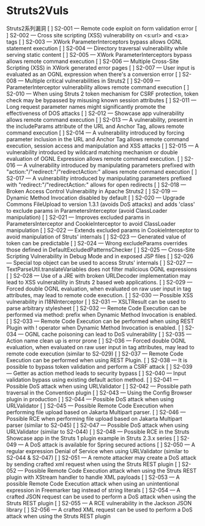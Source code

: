 # Struts2Vuls
Struts2系列漏洞
[ ] S2-001 — Remote code exploit on form validation error
[ ] S2-002 — Cross site scripting (XSS) vulnerability on <s:url> and <s:a> tags
[ ] S2-003 — XWork ParameterInterceptors bypass allows OGNL statement execution
[ ] S2-004 — Directory traversal vulnerability while serving static content
[ ] S2-005 — XWork ParameterInterceptors bypass allows remote command execution
[ ] S2-006 — Multiple Cross-Site Scripting (XSS) in XWork generated error pages
[ ] S2-007 — User input is evaluated as an OGNL expression when there's a conversion error
[ ] S2-008 — Multiple critical vulnerabilities in Struts2
[ ] S2-009 — ParameterInterceptor vulnerability allows remote command execution
[ ] S2-010 — When using Struts 2 token mechanism for CSRF protection, token check may be bypassed by misusing known session attributes
[ ] S2-011 — Long request parameter names might significantly promote the effectiveness of DOS attacks
[ ] S2-012 — Showcase app vulnerability allows remote command execution
[ ] S2-013 — A vulnerability, present in the includeParams attribute of the URL and Anchor Tag, allows remote command execution
[ ] S2-014 — A vulnerability introduced by forcing parameter inclusion in the URL and Anchor Tag allows remote command execution, session access and manipulation and XSS attacks
[ ] S2-015 — A vulnerability introduced by wildcard matching mechanism or double evaluation of OGNL Expression allows remote command execution.
[ ] S2-016 — A vulnerability introduced by manipulating parameters prefixed with "action:"/"redirect:"/"redirectAction:" allows remote command execution
[ ] S2-017 — A vulnerability introduced by manipulating parameters prefixed with "redirect:"/"redirectAction:" allows for open redirects
[ ] S2-018 — Broken Access Control Vulnerability in Apache Struts2
[ ] S2-019 — Dynamic Method Invocation disabled by default
[ ] S2-020 — Upgrade Commons FileUpload to version 1.3.1 (avoids DoS attacks) and adds 'class' to exclude params in ParametersInterceptor (avoid ClassLoader manipulation)
[ ] S2-021 — Improves excluded params in ParametersInterceptor and CookieInterceptor to avoid ClassLoader manipulation
[ ] S2-022 — Extends excluded params in CookieInterceptor to avoid manipulation of Struts' internals
[ ] S2-023 — Generated value of token can be predictable
[ ] S2-024 — Wrong excludeParams overrides those defined in DefaultExcludedPatternsChecker
[ ] S2-025 — Cross-Site Scripting Vulnerability in Debug Mode and in exposed JSP files
[ ] S2-026 — Special top object can be used to access Struts' internals
[ ] S2-027 — TextParseUtil.translateVariables does not filter malicious OGNL expressions
[ ] S2-028 — Use of a JRE with broken URLDecoder implementation may lead to XSS vulnerability in Struts 2 based web applications.
[ ] S2-029 — Forced double OGNL evaluation, when evaluated on raw user input in tag attributes, may lead to remote code execution.
[ ] S2-030 — Possible XSS vulnerability in I18NInterceptor
[ ] S2-031 — XSLTResult can be used to parse arbitrary stylesheet
[ ] S2-032 — Remote Code Execution can be performed via method: prefix when Dynamic Method Invocation is enabled.
[ ] S2-033 — Remote Code Execution can be performed when using REST Plugin with ! operator when Dynamic Method Invocation is enabled.
[ ] S2-034 — OGNL cache poisoning can lead to DoS vulnerability
[ ] S2-035 — Action name clean up is error prone
[ ] S2-036 — Forced double OGNL evaluation, when evaluated on raw user input in tag attributes, may lead to remote code execution (similar to S2-029)
[ ] S2-037 — Remote Code Execution can be performed when using REST Plugin.
[ ] S2-038 — It is possible to bypass token validation and perform a CSRF attack
[ ] S2-039 — Getter as action method leads to security bypass
[ ] S2-040 — Input validation bypass using existing default action method.
[ ] S2-041 — Possible DoS attack when using URLValidator
[ ] S2-042 — Possible path traversal in the Convention plugin
[ ] S2-043 — Using the Config Browser plugin in production
[ ] S2-044 — Possible DoS attack when using URLValidator
[ ] S2-045 — Possible Remote Code Execution when performing file upload based on Jakarta Multipart parser.
[ ] S2-046 — Possible RCE when performing file upload based on Jakarta Multipart parser (similar to S2-045)
[ ] S2-047 — Possible DoS attack when using URLValidator (similar to S2-044)
[ ] S2-048 — Possible RCE in the Struts Showcase app in the Struts 1 plugin example in Struts 2.3.x series
[ ] S2-049 — A DoS attack is available for Spring secured actions
[ ] S2-050 — A regular expression Denial of Service when using URLValidator (similar to S2-044 & S2-047)
[ ] S2-051 — A remote attacker may create a DoS attack by sending crafted xml request when using the Struts REST plugin
[ ] S2-052 — Possible Remote Code Execution attack when using the Struts REST plugin with XStream handler to handle XML payloads
[ ] S2-053 — A possible Remote Code Execution attack when using an unintentional expression in Freemarker tag instead of string literals
[ ] S2-054 — A crafted JSON request can be used to perform a DoS attack when using the Struts REST plugin
[ ] S2-055 — A RCE vulnerability in the Jackson JSON library
[ ] S2-056 — A crafted XML request can be used to perform a DoS attack when using the Struts REST plugin
